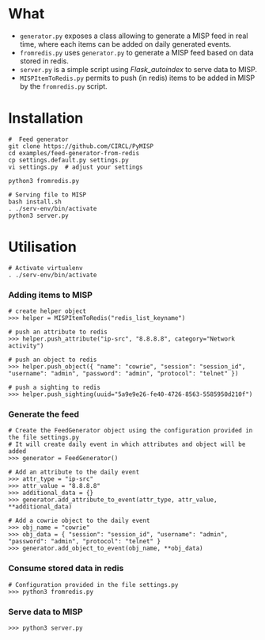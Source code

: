 # What

- ``generator.py`` exposes a class allowing to generate a MISP feed in real time, where each items can be added on daily generated events.
- ``fromredis.py`` uses ``generator.py`` to generate a MISP feed based on data stored in redis.
- ``server.py`` is a simple script using *Flask_autoindex* to serve data to MISP.
- ``MISPItemToRedis.py`` permits to push (in redis) items to be added in MISP by the ``fromredis.py`` script.


# Installation

````
#  Feed generator
git clone https://github.com/CIRCL/PyMISP
cd examples/feed-generator-from-redis
cp settings.default.py settings.py
vi settings.py  # adjust your settings

python3 fromredis.py

# Serving file to MISP
bash install.sh
. ./serv-env/bin/activate
python3 server.py
````


# Utilisation

``` 
# Activate virtualenv
. ./serv-env/bin/activate
```

### Adding items to MISP

```
# create helper object
>>> helper = MISPItemToRedis("redis_list_keyname")

# push an attribute to redis
>>> helper.push_attribute("ip-src", "8.8.8.8", category="Network activity")

# push an object to redis
>>> helper.push_object({ "name": "cowrie", "session": "session_id", "username": "admin", "password": "admin", "protocol": "telnet" })

# push a sighting to redis
>>> helper.push_sighting(uuid="5a9e9e26-fe40-4726-8563-5585950d210f")
```

### Generate the feed

```
# Create the FeedGenerator object using the configuration provided in the file settings.py
# It will create daily event in which attributes and object will be added
>>> generator = FeedGenerator()

# Add an attribute to the daily event
>>> attr_type = "ip-src"
>>> attr_value = "8.8.8.8"
>>> additional_data = {}
>>> generator.add_attribute_to_event(attr_type, attr_value, **additional_data)

# Add a cowrie object to the daily event
>>> obj_name = "cowrie"
>>> obj_data = { "session": "session_id", "username": "admin", "password": "admin", "protocol": "telnet" }
>>> generator.add_object_to_event(obj_name, **obj_data)
```

### Consume stored data in redis

```
# Configuration provided in the file settings.py
>>> python3 fromredis.py
```

### Serve data to MISP

```
>>> python3 server.py
```
